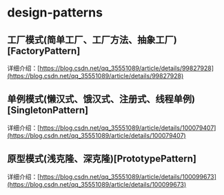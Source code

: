 # design-patterns

## 工厂模式(简单工厂、工厂方法、抽象工厂)[FactoryPattern]
详细介绍：[https://blog.csdn.net/qq_35551089/article/details/99827928](https://blog.csdn.net/qq_35551089/article/details/99827928)
## 单例模式(懒汉式、饿汉式、注册式、线程单例)[SingletonPattern]

详细介绍：[https://blog.csdn.net/qq_35551089/article/details/100079407](https://blog.csdn.net/qq_35551089/article/details/100079407)
## 原型模式(浅克隆、深克隆)[PrototypePattern]

详细介绍：[https://blog.csdn.net/qq_35551089/article/details/100099673](https://blog.csdn.net/qq_35551089/article/details/100099673)